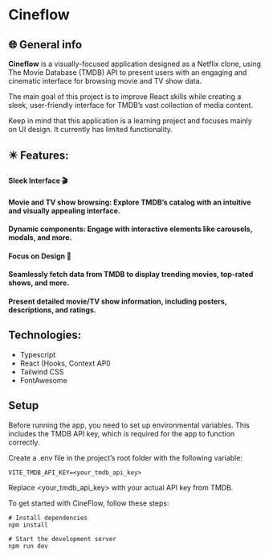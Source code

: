 # Cineflow

## :globe_with_meridians: General info

**Cineflow** is a visually-focused application designed as a Netflix clone, using The Movie Database (TMDB) API to present users with an engaging and cinematic interface for browsing movie and TV show data.

The main goal of this project is to improve React skills while creating a sleek, user-friendly interface for TMDB’s vast collection of media content.

Keep in mind that this application is a learning project and focuses mainly on UI design. It currently has limited functionality.

## :eight_pointed_black_star: Features:

#### Sleek Interface :clapper:

#### Movie and TV show browsing: Explore TMDB’s catalog with an intuitive and visually appealing interface.

#### Dynamic components: Engage with interactive elements like carousels, modals, and more.

#### Focus on Design :art:

#### Seamlessly fetch data from TMDB to display trending movies, top-rated shows, and more.

#### Present detailed movie/TV show information, including posters, descriptions, and ratings.

## Technologies:

- Typescript
- React (Hooks, Context API)
- Tailwind CSS
- FontAwesome

## Setup

Before running the app, you need to set up environmental variables. This includes the TMDB API key, which is required for the app to function correctly.

Create a .env file in the project’s root folder with the following variable:
```
VITE_TMDB_API_KEY=<your_tmdb_api_key>
```
Replace <your_tmdb_api_key> with your actual API key from TMDB.


To get started with CineFlow, follow these steps:

```
# Install dependencies
npm install

# Start the development server
npm run dev
```
